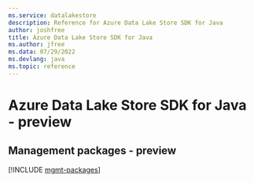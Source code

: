 ```yaml
---
ms.service: datalakestore
description: Reference for Azure Data Lake Store SDK for Java
author: joshfree
title: Azure Data Lake Store SDK for Java
ms.author: jfree
ms.data: 07/29/2022
ms.devlang: java
ms.topic: reference
---
```

# Azure Data Lake Store SDK for Java - preview

## Management packages - preview
[!INCLUDE [mgmt-packages](data-lake-store-mgmt-index.md)]